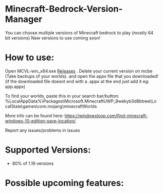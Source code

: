 # Minecraft-Bedrock-Version-Manager
You can choose multiple versions of Minecraft bedrock to play (mostly 64 bit versions)
New versions to use coming soon!

# How to use:
Open  MCVL-win_x64.exe [Releases](https://github.com/crystalvortex/Minecraft-Bedrock-Version-Manager/releases) . Delete your current version on mcbe (Take backups of your worlds).
and open the appx file that you downloaded! (if the downloaded file doesnt end with a .appx at the end just add it eg: app.appx)

To find your worlds, paste this in your search bar/button:
%LocalAppData%\Packages\Microsoft.MinecraftUWP_8wekyb3d8bbwe\LocalState\games\com.mojang\minecraftWorlds

More info can be found here: https://windowsloop.com/find-minecraft-windows-10-edition-save-location/

Report any issues/problems in issues

# Supported Versions:
+ 80% of 1.19 versions



# Possible upcoming features:








